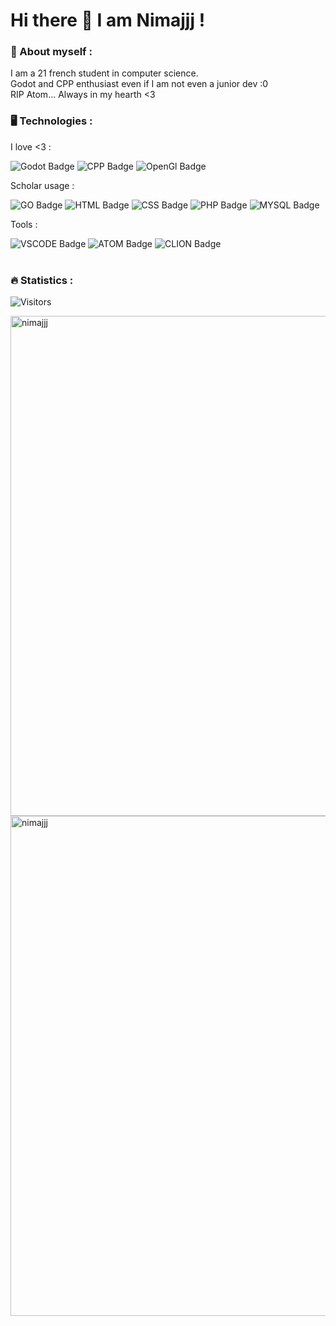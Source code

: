 <h1>
  Hi there 👋 I am Nimajjj !
</h1>

### 🦆 About myself :
I am a 21 french student in computer science. <br/>
Godot and CPP enthusiast even if I am not even a junior dev :0 <br/>
RIP Atom... Always in my hearth <3
<br/>

### 🖥️ Technologies :
I love <3 :
<div>
  <img src="https://img.shields.io/badge/Godot%20Engine-478CBF.svg?style=for-the-badge&logo=Godot-Engine&logoColor=white" alt="Godot Badge"/>
  <img src="https://img.shields.io/badge/C++-00599C.svg?style=for-the-badge&logo=C++&logoColor=white" alt="CPP Badge"/>
  <img src="https://img.shields.io/badge/OpenGl-5381ac.svg?style=for-the-badge&logo=opengl&logoColor=white" alt="OpenGl Badge"/>
</div>

Scholar usage :
<div>
  <img src="https://img.shields.io/badge/Go-00ADD8.svg?style=for-the-badge&logo=Go&logoColor=white" alt="GO Badge"/>
  <img src="https://img.shields.io/badge/HTML5-E34F26.svg?style=for-the-badge&logo=HTML5&logoColor=white" alt="HTML Badge"/>
  <img src="https://img.shields.io/badge/CSS3-1572B6.svg?style=for-the-badge&logo=CSS3&logoColor=white" alt="CSS Badge"/>
  <img src="https://img.shields.io/badge/PHP-777BB4.svg?style=for-the-badge&logo=PHP&logoColor=white" alt="PHP Badge"/>
  <img src="https://img.shields.io/badge/MySQL-4479A1.svg?style=for-the-badge&logo=MySQL&logoColor=white" alt="MYSQL Badge"/>
</div>

Tools :
<div>
  <img src="https://img.shields.io/badge/Visual%20Studio%20Code-007ACC.svg?style=for-the-badge&logo=Visual-Studio-Code&logoColor=white" alt="VSCODE Badge"/>
  <img src="https://img.shields.io/badge/Atom-66595C.svg?style=for-the-badge&logo=Atom&logoColor=white" alt="ATOM Badge"/>
  <img src="https://img.shields.io/badge/CLion-000000.svg?style=for-the-badge&logo=CLion&logoColor=white" alt="CLION Badge"/>
</div>
<br/>

### 🔥 Statistics :
![Visitors](https://api.visitorbadge.io/api/visitors?path=https%3A%2F%2Fgithub.com%2FNimajjj&label=VISITORS&countColor=%23263759)
<p float="left">
  <img align="center" style="height: 20vh;" src="https://github-readme-stats.vercel.app/api?username=Nimajjj&theme=dark" alt="nimajjj" />
  <img align="center" style="height: 20vh;" src="https://github-readme-stats.vercel.app/api/top-langs?username=nimajjj&show_icons=true&theme=dark&locale=en&layout=compact" alt="nimajjj"/>
</p>



